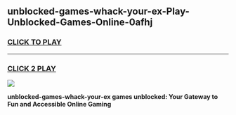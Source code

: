 
## unblocked-games-whack-your-ex-Play-Unblocked-Games-Online-0afhj
<h3>
<a href="https://premium76.site?title=unblocked-games-whack-your-ex&ref=25A">CLICK TO PLAY</a></h3>
<hr>

<h3>
<a href="https://premium76.site?title=unblocked-games-whack-your-ex&ref=25A">CLICK 2 PLAY</a>
  
</h3>

<a href="https://premium76.site?title=unblocked-games-whack-your-ex&ref=25A"><img src="https://clearcache.store/games.png"></a>


**unblocked-games-whack-your-ex games unblocked: Your Gateway to Fun and Accessible Online Gaming**

